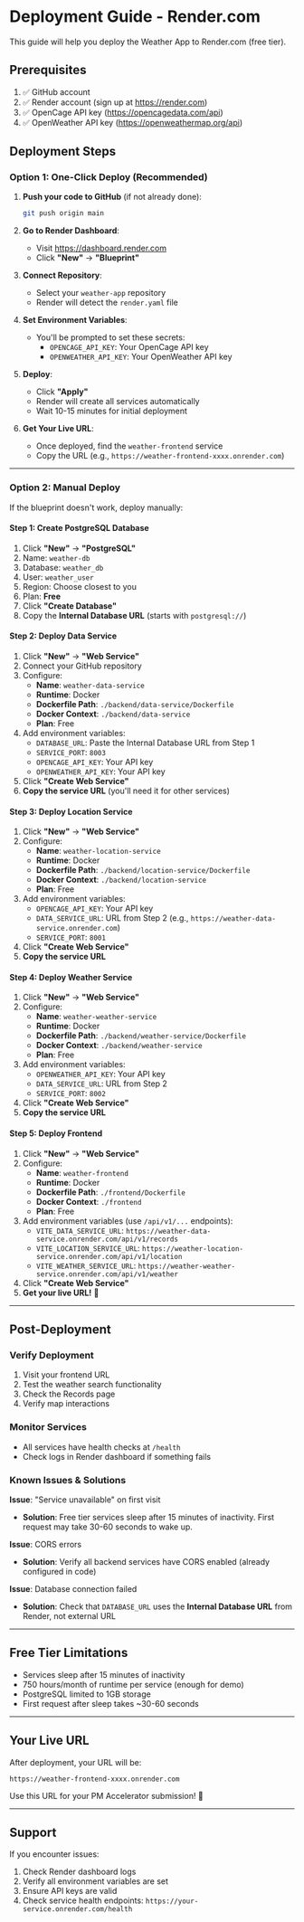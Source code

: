 # Deployment Guide - Render.com

This guide will help you deploy the Weather App to Render.com (free tier).

## Prerequisites

1. ✅ GitHub account
2. ✅ Render account (sign up at https://render.com)
3. ✅ OpenCage API key (https://opencagedata.com/api)
4. ✅ OpenWeather API key (https://openweathermap.org/api)

## Deployment Steps

### Option 1: One-Click Deploy (Recommended)

1. **Push your code to GitHub** (if not already done):
   ```bash
   git push origin main
   ```

2. **Go to Render Dashboard**:
   - Visit https://dashboard.render.com
   - Click **"New"** → **"Blueprint"**

3. **Connect Repository**:
   - Select your `weather-app` repository
   - Render will detect the `render.yaml` file

4. **Set Environment Variables**:
   - You'll be prompted to set these secrets:
     - `OPENCAGE_API_KEY`: Your OpenCage API key
     - `OPENWEATHER_API_KEY`: Your OpenWeather API key

5. **Deploy**:
   - Click **"Apply"**
   - Render will create all services automatically
   - Wait 10-15 minutes for initial deployment

6. **Get Your Live URL**:
   - Once deployed, find the `weather-frontend` service
   - Copy the URL (e.g., `https://weather-frontend-xxxx.onrender.com`)

---

### Option 2: Manual Deploy

If the blueprint doesn't work, deploy manually:

#### Step 1: Create PostgreSQL Database

1. Click **"New"** → **"PostgreSQL"**
2. Name: `weather-db`
3. Database: `weather_db`
4. User: `weather_user`
5. Region: Choose closest to you
6. Plan: **Free**
7. Click **"Create Database"**
8. Copy the **Internal Database URL** (starts with `postgresql://`)

#### Step 2: Deploy Data Service

1. Click **"New"** → **"Web Service"**
2. Connect your GitHub repository
3. Configure:
   - **Name**: `weather-data-service`
   - **Runtime**: Docker
   - **Dockerfile Path**: `./backend/data-service/Dockerfile`
   - **Docker Context**: `./backend/data-service`
   - **Plan**: Free
4. Add environment variables:
   - `DATABASE_URL`: Paste the Internal Database URL from Step 1
   - `SERVICE_PORT`: `8003`
   - `OPENCAGE_API_KEY`: Your API key
   - `OPENWEATHER_API_KEY`: Your API key
5. Click **"Create Web Service"**
6. **Copy the service URL** (you'll need it for other services)

#### Step 3: Deploy Location Service

1. Click **"New"** → **"Web Service"**
2. Configure:
   - **Name**: `weather-location-service`
   - **Runtime**: Docker
   - **Dockerfile Path**: `./backend/location-service/Dockerfile`
   - **Docker Context**: `./backend/location-service`
   - **Plan**: Free
3. Add environment variables:
   - `OPENCAGE_API_KEY`: Your API key
   - `DATA_SERVICE_URL`: URL from Step 2 (e.g., `https://weather-data-service.onrender.com`)
   - `SERVICE_PORT`: `8001`
4. Click **"Create Web Service"**
5. **Copy the service URL**

#### Step 4: Deploy Weather Service

1. Click **"New"** → **"Web Service"**
2. Configure:
   - **Name**: `weather-weather-service`
   - **Runtime**: Docker
   - **Dockerfile Path**: `./backend/weather-service/Dockerfile`
   - **Docker Context**: `./backend/weather-service`
   - **Plan**: Free
3. Add environment variables:
   - `OPENWEATHER_API_KEY`: Your API key
   - `DATA_SERVICE_URL`: URL from Step 2
   - `SERVICE_PORT`: `8002`
4. Click **"Create Web Service"**
5. **Copy the service URL**

#### Step 5: Deploy Frontend

1. Click **"New"** → **"Web Service"**
2. Configure:
   - **Name**: `weather-frontend`
   - **Runtime**: Docker
   - **Dockerfile Path**: `./frontend/Dockerfile`
   - **Docker Context**: `./frontend`
   - **Plan**: Free
3. Add environment variables (use `/api/v1/...` endpoints):
   - `VITE_DATA_SERVICE_URL`: `https://weather-data-service.onrender.com/api/v1/records`
   - `VITE_LOCATION_SERVICE_URL`: `https://weather-location-service.onrender.com/api/v1/location`
   - `VITE_WEATHER_SERVICE_URL`: `https://weather-weather-service.onrender.com/api/v1/weather`
4. Click **"Create Web Service"**
5. **Get your live URL!** 🎉

---

## Post-Deployment

### Verify Deployment

1. Visit your frontend URL
2. Test the weather search functionality
3. Check the Records page
4. Verify map interactions

### Monitor Services

- All services have health checks at `/health`
- Check logs in Render dashboard if something fails

### Known Issues & Solutions

**Issue**: "Service unavailable" on first visit
- **Solution**: Free tier services sleep after 15 minutes of inactivity. First request may take 30-60 seconds to wake up.

**Issue**: CORS errors
- **Solution**: Verify all backend services have CORS enabled (already configured in code)

**Issue**: Database connection failed
- **Solution**: Check that `DATABASE_URL` uses the **Internal Database URL** from Render, not external URL

---

## Free Tier Limitations

- Services sleep after 15 minutes of inactivity
- 750 hours/month of runtime per service (enough for demo)
- PostgreSQL limited to 1GB storage
- First request after sleep takes ~30-60 seconds

---

## Your Live URL

After deployment, your URL will be:
```
https://weather-frontend-xxxx.onrender.com
```

Use this URL for your PM Accelerator submission! 🚀

---

## Support

If you encounter issues:
1. Check Render dashboard logs
2. Verify all environment variables are set
3. Ensure API keys are valid
4. Check service health endpoints: `https://your-service.onrender.com/health`
